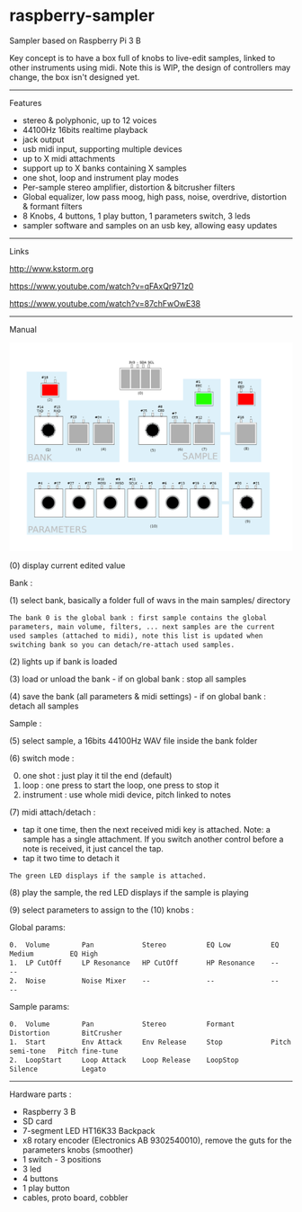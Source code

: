 # raspberry-sampler
Sampler based on Raspberry Pi 3 B

Key concept is to have a box full of knobs to live-edit samples, linked to other instruments using midi.
Note this is WIP, the design of controllers may change, the box isn't designed yet.

-----------------------------------

Features

- stereo & polyphonic, up to 12 voices
- 44100Hz 16bits realtime playback
- jack output
- usb midi input, supporting multiple devices
- up to X midi attachments
- support up to X banks containing X samples
- one shot, loop and instrument play modes
- Per-sample stereo amplifier, distortion  & bitcrusher filters
- Global equalizer, low pass moog, high pass, noise, overdrive, distortion & formant filters
- 8 Knobs, 4 buttons, 1 play button, 1 parameters switch, 3 leds
- sampler software and samples on an usb key, allowing easy updates

-----------------------------------

Links

http://www.kstorm.org

https://www.youtube.com/watch?v=qFAxQr971z0

https://www.youtube.com/watch?v=87chFwOwE38

-----------------------------------

Manual


![alt text](https://raw.githubusercontent.com/skarab/raspberry-sampler/master/schema.png)

(0) display current edited value

Bank :

(1) select bank, basically a folder full of wavs in the main samples/ directory

    The bank 0 is the global bank : first sample contains the global parameters, main volume, filters, ... next samples are the current used samples (attached to midi), note this list is updated when switching bank so you can detach/re-attach used samples.

(2) lights up if bank is loaded

(3) load or unload the bank - if on global bank : stop all samples

(4) save the bank (all parameters & midi settings) - if on global bank : detach all samples


Sample :

(5) select sample, a 16bits 44100Hz WAV file inside the bank folder

(6) switch mode :

   0. one shot   : just play it til the end (default)
   1. loop       : one press to start the loop, one press to stop it
   2. instrument : use whole midi device, pitch linked to notes

(7) midi attach/detach :
   - tap it one time, then the next received midi key is attached.
     Note: a sample has a single attachment.
     If you switch another control before a note is received, it just cancel the tap.
   - tap it two time to detach it

    The green LED displays if the sample is attached.

(8) play the sample, the red LED displays if the sample is playing

(9) select parameters to assign to the (10) knobs :

 Global params:

    0.  Volume        Pan            Stereo          EQ Low          EQ Medium         EQ High
    1.  LP CutOff     LP Resonance   HP CutOff       HP Resonance    --                --
    2.  Noise         Noise Mixer    --              --              --                --

 Sample params:

    0.  Volume        Pan            Stereo          Formant         Distortion        BitCrusher
    1.  Start         Env Attack     Env Release     Stop            Pitch semi-tone   Pitch fine-tune
    2.  LoopStart     Loop Attack    Loop Release    LoopStop        Silence           Legato


-----------------------------------

Hardware parts :
 - Raspberry 3 B
 - SD card
 - 7-segment LED HT16K33 Backpack
 - x8 rotary encoder (Electronics AB 9302540010), remove the guts for the parameters knobs (smoother)
 - 1 switch - 3 positions
 - 3 led
 - 4 buttons
 - 1 play button
 - cables, proto board, cobbler


